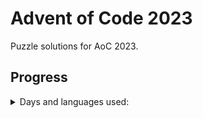 # Advent of Code 2023

Puzzle solutions for AoC 2023.

## Progress

<details>
<summary>Days and languages used:</summary>

- [x] Day 1 (Python, C#)
- [x] Day 2 (Python, C#)
- [x] Day 3 (Python, C#)
- [x] Day 4 (Python, C#)
- [x] Day 5 (Python)
- [x] Day 6 (Python, C#)
- [x] Day 7 (Python)
- [x] Day 8 (Python)
- [ ] Day 9
- [ ] Day 10
- [ ] Day 11
- [ ] Day 12
- [ ] Day 13
- [ ] Day 14
- [ ] Day 15
- [ ] Day 16
- [ ] Day 17
- [ ] Day 18
- [ ] Day 19
- [ ] Day 20
- [ ] Day 21
- [ ] Day 22
- [ ] Day 23
- [ ] Day 24
- [ ] Day 25

</details>
